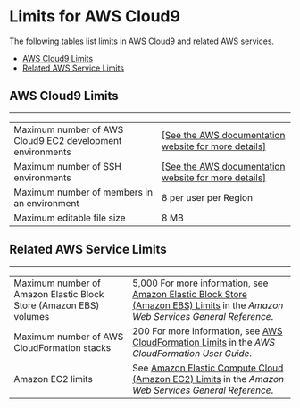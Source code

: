 # Limits for AWS Cloud9<a name="limits"></a>

The following tables list limits in AWS Cloud9 and related AWS services\.
+  [AWS Cloud9 Limits](#limits-core) 
+  [Related AWS Service Limits](#limits-related) 

## AWS Cloud9 Limits<a name="limits-core"></a>


****  

|  |  | 
| --- |--- |
|  Maximum number of AWS Cloud9 EC2 development environments  |  [\[See the AWS documentation website for more details\]](http://docs.aws.amazon.com/cloud9/latest/user-guide/limits.html)  | 
|  Maximum number of SSH environments  |  [\[See the AWS documentation website for more details\]](http://docs.aws.amazon.com/cloud9/latest/user-guide/limits.html)  | 
|  Maximum number of members in an environment  |  8 per user per Region  | 
|  Maximum editable file size  |  8 MB  | 

## Related AWS Service Limits<a name="limits-related"></a>


****  

|  |  | 
| --- |--- |
|  Maximum number of Amazon Elastic Block Store \(Amazon EBS\) volumes  |  5,000 For more information, see [Amazon Elastic Block Store \(Amazon EBS\) Limits](https://docs.aws.amazon.com/general/latest/gr/aws_service_limits.html#limits_ebs) in the *Amazon Web Services General Reference*\.  | 
|  Maximum number of AWS CloudFormation stacks  |  200 For more information, see [AWS CloudFormation Limits](https://docs.aws.amazon.com/AWSCloudFormation/latest/UserGuide/cloudformation-limits.html) in the *AWS CloudFormation User Guide*\.  | 
|  Amazon EC2 limits  |  See [Amazon Elastic Compute Cloud \(Amazon EC2\) Limits](https://docs.aws.amazon.com/general/latest/gr/aws_service_limits.html#limits_ec2) in the *Amazon Web Services General Reference*\.  | 